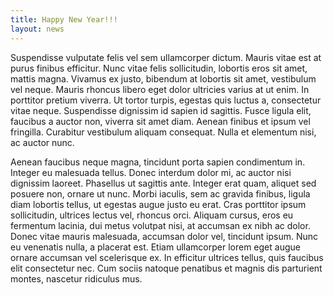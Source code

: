 ```yaml
---
title: Happy New Year!!!
layout: news
---
```


Suspendisse vulputate felis vel sem ullamcorper dictum. Mauris vitae 
est at purus finibus efficitur. Nunc vitae felis sollicitudin, lobortis 
eros sit amet, mattis magna. Vivamus ex justo, bibendum at lobortis sit 
amet, vestibulum vel neque. Mauris rhoncus libero eget dolor ultricies 
varius at ut enim. In porttitor pretium viverra. Ut tortor turpis, 
egestas quis luctus a, consectetur vitae neque. Suspendisse dignissim 
id sapien id sagittis. Fusce ligula elit, faucibus a auctor non, 
viverra sit amet diam. Aenean finibus et ipsum vel fringilla. Curabitur 
vestibulum aliquam consequat. Nulla et elementum nisi, ac auctor nunc.

Aenean faucibus neque magna, tincidunt porta sapien condimentum in. 
Integer eu malesuada tellus. Donec interdum dolor mi, ac auctor nisi 
dignissim laoreet. Phasellus ut sagittis ante. Integer erat quam, 
aliquet sed posuere non, ornare ut nunc. Morbi iaculis, sem ac gravida 
finibus, ligula diam lobortis tellus, ut egestas augue justo eu erat. 
Cras porttitor ipsum sollicitudin, ultrices lectus vel, rhoncus orci. 
Aliquam cursus, eros eu fermentum lacinia, dui metus volutpat nisi, at 
accumsan ex nibh ac dolor. Donec vitae mauris malesuada, accumsan dolor 
vel, tincidunt ipsum. Nunc eu venenatis nulla, a placerat est. Etiam 
ullamcorper lorem eget augue ornare accumsan vel scelerisque ex. In 
efficitur ultrices tellus, quis faucibus elit consectetur nec. Cum 
sociis natoque penatibus et magnis dis parturient montes, nascetur 
ridiculus mus. 

